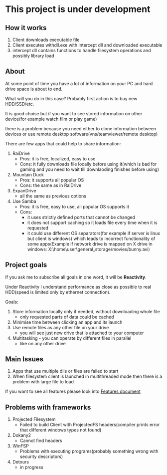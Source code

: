 # This project is under development

## How it works
1) Client downloads executable file
2) Client executes withdll.exe with intercept dll and downloaded executable
3) intercept dll contains functions to handle filesystem operations and possibly library load

## About

At some point of time you have a lot of information on your PC and hard drive space is about to end.

What will you do in this case?
Probably first action is to buy new HDD/SSD/etc.

It is good choise but if you want to see stored information on other device(for example watch film or play game)

there is a problem because you need either to clone information between devices or use remote desktop software(vns/teamviewer/remote desktop)

There are few apps that could help to share information:
1. RaiDrive
    - Pros: it is free, localized, easy to use
    - Cons: it fully downloads file locally before using it(which is bad for gaming and you need to wait till downlaoding finishes before using)
2. Mountain Duck
    - Pros: it supports all popular OS
    - Cons: the same as in RaiDrive
3. ExpanDrive
    - all the same as previous options
4. Use Samba
    - Pros: it is free, easy to use, all popular OS supports it
    - Cons:
      - it uses strictly defined ports that cannot be changed
      - it does not support caching so it loads file every time when it is requested
      - it could use different OS separators(for example if server is linux but client is windows) which leads to incorrect functionality of some apps(Example if network drive is mapped on X drive in windows: X:\home\user\general_storage/movies/bunny.avi)

## Project goals

If you ask me to subscribe all goals in one word, it will be **Reactivity**.

Under Reactivity I understand performance as close as possible to real HDD(speed is limited only by ethernet connection).

Goals:
1. Store information locally only if needed, without downloading whole file
    - only requested parts of data could be cached
2. Minimise time between clicking an app and its launch
3. Use remote files as any other file on your drive
    - you will see just new drive that is attached to your computer
4. Multitasking - you can operate by different files in parallel
    - like on any other drive

## Main Issues

1. Apps that use multiple dlls or files are failed to start
2. When filesystem client is launched in multithreaded mode then there is a problem with large file to load

If you want to see all features please look into [Features document](Features.md)

## Problems with frameworks
1) Projected Filesystem
    - Failed to build Client with ProjectedFS headers(compiler prints error that different windows types not found)
2) Dokany2
    - Cannot find headers
3) WinFSP
    - Problems with executing programs(probably something wrong with security descriptors)
4) Detours
    - in progress
